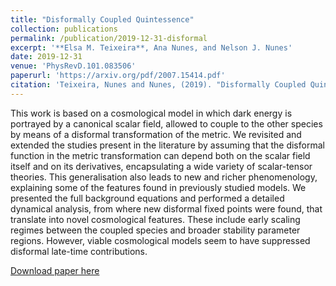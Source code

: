 ```yaml
---
title: "Disformally Coupled Quintessence"
collection: publications
permalink: /publication/2019-12-31-disformal
excerpt: '**Elsa M. Teixeira**, Ana Nunes, and Nelson J. Nunes'
date: 2019-12-31
venue: 'PhysRevD.101.083506'
paperurl: 'https://arxiv.org/pdf/2007.15414.pdf'
citation: 'Teixeira, Nunes and Nunes, (2019). "Disformally Coupled Quintessence" Phys.Rev.D 101 (2020) 8, 083506'
---
```

This work is based on a cosmological model in which dark energy is portrayed by a canonical scalar field, allowed to couple to the other species by means of a disformal transformation of the metric. We revisited and extended the studies present in the literature by assuming that the disformal function in the metric transformation can depend both on the scalar field itself and on its derivatives, encapsulating a wide variety of scalar-tensor theories. This generalisation also leads to new and richer phenomenology, explaining some of the features found in previously studied models. We presented the full background equations and performed a detailed dynamical analysis, from where new disformal fixed points were found, that translate into novel cosmological features. These include early scaling regimes between the coupled species and broader stability parameter regions. However, viable cosmological models seem to have suppressed disformal late-time contributions.

[Download paper here](https://arxiv.org/pdf/2007.15414.pdf)
